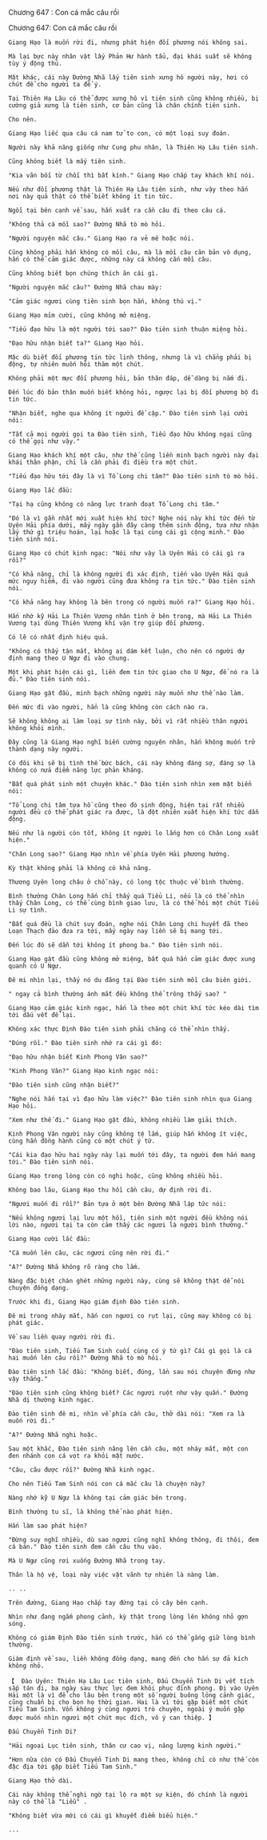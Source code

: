 




Chương 647 : Con cá mắc câu rồi


Chương 647: Con cá mắc câu rồi

	Giang Hạo là muốn rời đi, nhưng phát hiện đối phương nói không sai.

	Mà lại bực này nhân vật lấy Phản Hư hành tẩu, đại khái suất sẽ không tùy ý động thủ.

	Mặt khác, cái này Đường Nhã lấy tiên sinh xưng hô người này, hơi có chút để cho người ta để ý.

	Tại Thiên Hạ Lâu có thể được xưng hô vì tiên sinh cũng không nhiều, bị cường giả xưng là tiên sinh, cơ bản cũng là chân chính tiên sinh.

	Cho nên.

	Giang Hạo liếc qua câu cá nam tử to con, có một loại suy đoán.

	Người này khả năng giống như Cung phu nhân, là Thiên Hạ Lâu tiên sinh.

	Cũng không biết là mấy tiên sinh.

	"Kia vãn bối từ chối thì bất kính." Giang Hạo chắp tay khách khí nói.

	Nếu như đối phương thật là Thiên Hạ Lâu tiên sinh, như vậy theo hắn nơi này quả thật có thể biết không ít tin tức.

	Ngồi tại bên cạnh về sau, hắn xuất ra cần câu đi theo câu cá.

	"Không thả cá mồi sao?" Đường Nhã tò mò hỏi.

	"Người nguyện mắc câu." Giang Hạo ra vẻ mê hoặc nói.

	Cũng không phải hắn không có mồi câu, mà là mồi câu căn bản vô dụng, hắn có thể cảm giác được, những này cá không cắn mồi câu.

	Cũng không biết bọn chúng thích ăn cái gì.

	"Người nguyện mắc câu?" Đường Nhã chau mày:

	"Cảm giác ngươi cùng tiên sinh bọn hắn, không thú vị."

	Giang Hạo mỉm cười, cũng không mở miệng.

	"Tiếu đạo hữu là một người tới sao?" Đào tiên sinh thuận miệng hỏi.

	"Đạo hữu nhận biết ta?" Giang Hạo hỏi.

	Mặc dù biết đối phương tin tức linh thông, nhưng là vì chẳng phải bị động, tự nhiên muốn hỏi thăm một chút.

	Không phải một mực đối phương hỏi, bản thân đáp, dễ dàng bị nắm đi.

	Đến lúc đó bản thân muốn biết không hỏi, ngược lại bị đối phương bộ đi tin tức.

	"Nhận biết, nghe qua không ít người đề cập." Đào tiên sinh lại cười nói:

	"Tất cả mọi người gọi ta Đào tiên sinh, Tiếu đạo hữu không ngại cũng có thể gọi như vậy."

	Giang Hạo khách khí một câu, như thế cũng liền minh bạch người này đại khái thân phận, chỉ là cần phải đi điều tra một chút.

	"Tiếu đạo hữu tới đây là vì Tổ Long chi tâm?" Đào tiên sinh tò mò hỏi.

	Giang Hạo lắc đầu:

	"Tại hạ cũng không có năng lực tranh đoạt Tổ Long chi tâm."

	"Đó là vì gần nhất mới xuất hiện khí tức? Nghe nói này khí tức đến từ Uyên Hải phía dưới, mấy ngày gần đây càng thêm sinh động, tựa như nhận lấy thứ gì triệu hoán, lại hoặc là tại cùng cái gì cộng minh." Đào tiên sinh nói.

	Giang Hạo có chút kinh ngạc: "Nói như vậy là Uyên Hải có cái gì ra rồi?"

	"Có khả năng, chỉ là không người đi xác định, tiến vào Uyên Hải quá mức nguy hiểm, đi vào người cũng đưa không ra tin tức." Đào tiên sinh nói.

	"Có khả năng hay không là bên trong có người muốn ra?" Giang Hạo hỏi.

	Hắn nhớ kỹ Hải La Thiên Vương nhân tình ở bên trong, mà Hải La Thiên Vương tại dùng Thiên Vương khí vận trợ giúp đối phương.

	Có lẽ có nhất định hiệu quả.

	"Không có thấy tận mắt, không ai dám kết luận, cho nên có người dự định mang theo U Ngư đi vào chung.

	Một khi phát hiện cái gì, liền đem tin tức giao cho U Ngư, để nó ra là đủ." Đào tiên sinh nói.

	Giang Hạo gật đầu, minh bạch những người này muốn như thế nào làm.

	Đến mức đi vào người, hẳn là cũng không còn cách nào ra.

	Sẽ không không ai làm loại sự tình này, bởi vì rất nhiều thân người không khỏi mình.

	Đây cũng là Giang Hạo nghĩ biến cường nguyên nhân, hắn không muốn trở thành dạng này người.

	Có đôi khi sẽ bị tình thế bức bách, cái này không đáng sợ, đáng sợ là không có nửa điểm năng lực phản kháng.

	"Bất quá phát sinh một chuyện khác." Đào tiên sinh nhìn xem mặt biển nói:

	"Tổ Long chi tâm tựa hồ cũng theo đó sinh động, hiện tại rất nhiều người đều có thể phát giác ra được, là đột nhiên xuất hiện khí tức dẫn động.

	Nếu như là người còn tốt, không ít người lo lắng hơn có Chân Long xuất hiện."

	"Chân Long sao?" Giang Hạo nhìn về phía Uyên Hải phương hướng.

	Kỳ thật không phải là không có khả năng.

	Thương Uyên long châu ở chỗ này, có long tộc thuộc về bình thường.

	Bình thường Chân Long hắn chỉ thấy quá Tiểu Li, nếu là có thể nhìn thấy Chân Long, có thể cùng bình giao lưu, là có thể hỏi một chút Tiểu Li sự tình.

	"Bất quá đều là chút suy đoán, nghe nói Chân Long chi huyết đã theo Loạn Thạch đảo đưa ra tới, mấy ngày nay liền sẽ bị mang tới.

	Đến lúc đó sẽ dẫn tới không ít phong ba." Đào tiên sinh nói.

	Giang Hạo gật đầu cũng không mở miệng, bất quá hắn cảm giác được xung quanh có U Ngư.

	Đê mi nhìn lại, thấy nó du đãng tại Đào tiên sinh mồi câu biên giới.

	" ngay cả bình thường ánh mắt đều không thể trông thấy sao? "

	Giang Hạo cảm giác kinh ngạc, hắn là theo một chút khí tức kéo dài tìm tới dấu vết để lại.

	Không xác thực Định Đào tiên sinh phải chăng có thể nhìn thấy.

	"Đúng rồi." Đào tiên sinh nhớ ra cái gì đó:

	"Đạo hữu nhận biết Kinh Phong Vân sao?"

	"Kinh Phong Vân?" Giang Hạo kinh ngạc nói:

	"Đào tiên sinh cũng nhận biết?"

	"Nghe nói hắn tại vì đạo hữu làm việc?" Đào tiên sinh nhìn qua Giang Hạo hỏi.

	"Xem như thế đi." Giang Hạo gật đầu, không nhiều làm giải thích.

	Kinh Phong Vân người này cũng không tệ lắm, giúp hắn không ít việc, cùng hắn đồng hành cũng có một chút ý tứ.

	"Cái kia đạo hữu hai ngày này lại muốn tới đây, ta người đem hắn mang tới." Đào tiên sinh nói.

	Giang Hạo trong lòng còn có nghi hoặc, cũng không nhiều hỏi.

	Không bao lâu, Giang Hạo thu hồi cần câu, dự định rời đi.

	"Ngươi muốn đi rồi?" Bản tựa ở một bên Đường Nhã lập tức nói:

	"Nếu không ngươi lại lưu một hồi, tiên sinh một người đều không nói lời nào, ngươi tại ta còn cảm thấy các ngươi là người bình thường."

	Giang Hạo cười lắc đầu:

	"Cá muốn lên câu, các ngươi cũng nên rời đi."

	"A?" Đường Nhã không rõ ràng cho lắm.

	Nàng đặc biệt chán ghét những người này, cùng sẽ không thật dễ nói chuyện đồng dạng.

	Trước khi đi, Giang Hạo giám định Đào tiên sinh.

	Đê mi trong nháy mắt, hắn con ngươi co rụt lại, cũng may không có bị phát giác.

	Về sau liền quay người rời đi.

	"Đào tiên sinh, Tiếu Tam Sinh cuối cùng có ý tứ gì? Cái gì gọi là cá hai muốn lên câu rồi?" Đường Nhã tò mò hỏi.

	Đào tiên sinh lắc đầu: "Không biết, đúng, lần sau nói chuyện đừng như vậy thẳng."

	"Đào tiên sinh cũng không biết? Các ngươi ruột như vậy quấn." Đường Nhã dị thường kinh ngạc.

	Đào tiên sinh đê mi, nhìn về phía cần câu, thở dài nói: "Xem ra là muốn rời đi."

	"A?" Đường Nhã nghi hoặc.

	Sau một khắc, Đào tiên sinh nâng lên cần câu, một nháy mắt, một con đen nhánh con cá vọt ra khỏi mặt nước.

	"Câu, câu được rồi?" Đường Nhã kinh ngạc.

	Cho nên Tiếu Tam Sinh nói con cá mắc câu là chuyện này?

	Nàng nhớ kỹ U Ngư là không tại cảm giác bên trong.

	Bình thường tu sĩ, là không thể nào phát hiện.

	Hắn làm sao phát hiện?

	"Đừng suy nghĩ nhiều, dù sao ngươi cũng nghĩ không thông, đi thôi, đem cá bán." Đào tiên sinh đem cần câu thu vào.

	Mà U Ngư cũng rơi xuống Đường Nhã trong tay.

	Thân là hộ vệ, loại này việc vặt vãnh tự nhiên là nàng làm.

	.. ..

	Trên đường, Giang Hạo chắp tay đứng tại cỏ cây bên cạnh.

	Nhìn như đang ngắm phong cảnh, kỳ thật trong lòng lên không nhỏ gợn sóng.

	Không có giám Định Đào tiên sinh trước, hắn có thể gắng giữ lòng bình thường.

	Giám định về sau, liền không đồng dạng, mang đến cho hắn sự đả kích không nhỏ.

	【  Đào Uyên: Thiên Hạ Lâu Lục tiên sinh, Đấu Chuyển Tinh Di vết tích sắp tán đi, ba ngày sau thực lực đem khôi phục đỉnh phong. Đi vào Uyên Hải một là vì để cho lâu bên trong một số người buông lỏng cảnh giác, cũng chuẩn bị cho bọn họ thời gian. Hai là vì tới gặp biết một chút Tiếu Tam Sinh. Vốn không ý cùng ngươi trò chuyện, ngoài ý muốn gặp được muốn nhìn ngươi một chút mục đích, vô ý can thiệp. 】

	Đấu Chuyển Tinh Di?

	"Hải ngoại Lục tiên sinh, thân cư cao vị, năng lượng kinh người."

	"Hơn nữa còn có Đấu Chuyển Tinh Di mang theo, không chỉ có như thế còn đặc địa tới gặp biết Tiếu Tam Sinh."

	Giang Hạo thở dài.

	Cái này không thể nghi ngờ tại lộ ra một sự kiện, đó chính là người này có thể là "Liễu" .

	"Không biết vừa mới có cái gì khuyết điểm biểu hiện."

	...




